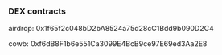 ### DEX contracts

airdrop: 0x1f65f2c048bD2bA8524a75d28cC1Bdd9b090D2C4

cowb: 0xf6dB8F1b6e551Ca3099E4BcB9ce97E69ed3Aa2E8